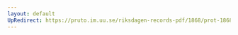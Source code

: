 ```yaml
---
layout: default
UpRedirect: https://pruto.im.uu.se/riksdagen-records-pdf/1868/prot-1868--ak--408/prot-1868--ak--408_038.pdf
---
```

